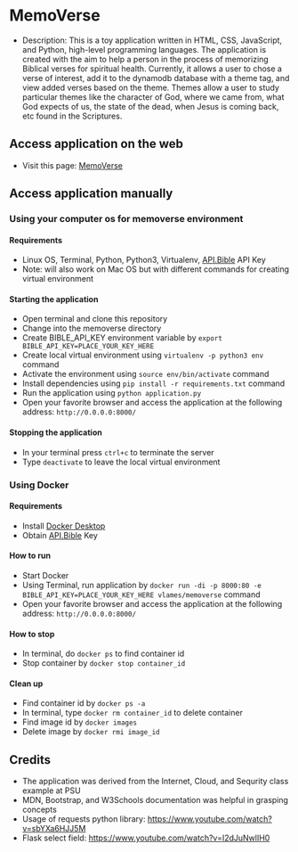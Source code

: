 # MemoVerse

* Description: This is a toy application written in HTML, CSS, JavaScript, and Python, high-level programming languages. The application is created with the aim to help a person in the process of memorizing Biblical verses for spiritual health. Currently, it allows a user to chose a verse of interest, add it to the dynamodb database with a theme tag, and view added verses based on the theme. Themes allow a user to study particular themes like the character of God, where we came from, what God expects of us, the state of the dead, when Jesus is coming back, etc found in the Scriptures.

## Access application on the web
* Visit this page: [MemoVerse](https://memoverse.herokuapp.com/)


## Access application manually

### Using your computer os for memoverse environment

#### Requirements
* Linux OS, Terminal, Python, Python3, Virtualenv, [API.Bible](https://scripture.api.bible/signup) API Key
* Note: will also work on Mac OS but with different commands for creating virtual environment
#### Starting the application
* Open terminal and clone this repository
* Change into the memoverse directory
* Create BIBLE_API_KEY environment variable by ```export BIBLE_API_KEY=PLACE_YOUR_KEY_HERE```
* Create local virtual environment using ```virtualenv -p python3 env``` command
* Activate the environment using ```source env/bin/activate``` command
* Install dependencies using ```pip install -r requirements.txt``` command
* Run the application using ```python application.py```
* Open your favorite browser and access the application at the following address: ```http://0.0.0.0:8000/```
#### Stopping the application
* In your terminal press ```ctrl+c``` to terminate the server
* Type ```deactivate``` to leave the local virtual environment


### Using Docker

#### Requirements
* Install [Docker Desktop](https://www.docker.com/products/docker-desktop)
* Obtain [API.Bible](https://scripture.api.bible/signup) Key
#### How to run
* Start Docker
* Using Terminal, run application by ```docker run -di -p 8000:80 -e BIBLE_API_KEY=PLACE_YOUR_KEY_HERE vlames/memoverse``` command
* Open your favorite browser and access the application at the following address: ```http://0.0.0.0:8000/``` 
#### How to stop
* In terminal, do ```docker ps``` to find container id
* Stop container by ```docker stop container_id```
#### Clean up
* Find container id by ```docker ps -a```
* In terminal, type ```docker rm container_id``` to delete container
* Find image id by ```docker images```
* Delete image by ```docker rmi image_id```

## Credits

* The application was derived from the Internet, Cloud, and Sequrity class example at PSU
* MDN, Bootstrap, and W3Schools documentation was helpful in grasping concepts
* Usage of requests python library: https://www.youtube.com/watch?v=sbYXa6HJJ5M
* Flask select field: https://www.youtube.com/watch?v=I2dJuNwlIH0
